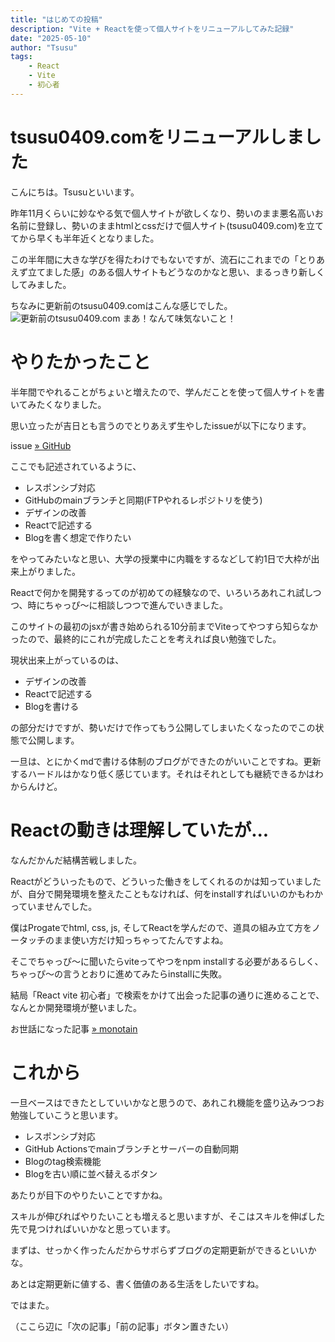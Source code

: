 ```yaml
---
title: "はじめての投稿"
description: "Vite + Reactを使って個人サイトをリニューアルしてみた記録"
date: "2025-05-10"
author: "Tsusu"
tags:
    - React
    - Vite
    - 初心者
---
```


# tsusu0409.comをリニューアルしました
こんにちは。Tsusuといいます。

昨年11月くらいに妙なやる気で個人サイトが欲しくなり、勢いのまま悪名高いお名前に登録し、勢いのままhtmlとcssだけで個人サイト(tsusu0409.com)を立ててから早くも半年近くとなりました。

この半年間に大きな学びを得たわけでもないですが、流石にこれまでの「とりあえず立てました感」のある個人サイトもどうなのかなと思い、まるっきり新しくしてみました。

ちなみに更新前のtsusu0409.comはこんな感じでした。
![更新前のtsusu0409.com](/blogImages/250510_01.png)
まあ！なんて味気ないこと！

# やりたかったこと
半年間でやれることがちょいと増えたので、学んだことを使って個人サイトを書いてみたくなりました。

思い立ったが吉日とも言うのでとりあえず生やしたissueが以下になります。

issue [&raquo; GitHub](https://github.com/tsusu0409/tsusu0409.com/issues/3)

ここでも記述されているように、

- レスポンシブ対応
- GitHubのmainブランチと同期(FTPやれるレポジトリを使う)
- デザインの改善
- Reactで記述する
- Blogを書く想定で作りたい

をやってみたいなと思い、大学の授業中に内職をするなどして約1日で大枠が出来上がりました。

Reactで何かを開発するってのが初めての経験なので、いろいろあれこれ試しつつ、時にちゃっぴ～に相談しつつで進んでいきました。

このサイトの最初のjsxが書き始められる10分前までViteってやつすら知らなかったので、最終的にこれが完成したことを考えれば良い勉強でした。

現状出来上がっているのは、

- デザインの改善
- Reactで記述する
- Blogを書ける

の部分だけですが、勢いだけで作ってもう公開してしまいたくなったのでこの状態で公開します。

一旦は、とにかくmdで書ける体制のブログができたのがいいことですね。更新するハードルはかなり低く感じています。それはそれとしても継続できるかはわからんけど。

# Reactの動きは理解していたが...
なんだかんだ結構苦戦しました。

Reactがどういったもので、どういった働きをしてくれるのかは知っていましたが、自分で開発環境を整えたこともなければ、何をinstallすればいいのかもわかっていませんでした。

僕はProgateでhtml, css, js, そしてReactを学んだので、道具の組み立て方をノータッチのまま使い方だけ知っちゃってたんですよね。

そこでちゃっぴ～に聞いたらviteってやつをnpm installする必要があるらしく、ちゃっぴ～の言うとおりに進めてみたらinstallに失敗。

結局「React vite 初心者」で検索をかけて出会った記事の通りに進めることで、なんとか開発環境が整いました。

お世話になった記事 [&raquo; monotain](https://monotein.com/blog/react-vite-how-to-use#vite-+-react%E3%81%AEbuild%E6%96%B9%E6%B3%95)

# これから
一旦ベースはできたとしていいかなと思うので、あれこれ機能を盛り込みつつお勉強していこうと思います。

- レスポンシブ対応
- GitHub Actionsでmainブランチとサーバーの自動同期
- Blogのtag検索機能
- Blogを古い順に並べ替えるボタン

あたりが目下のやりたいことですかね。

スキルが伸びればやりたいことも増えると思いますが、そこはスキルを伸ばした先で見つければいいかなと思っています。

まずは、せっかく作ったんだからサボらずブログの定期更新ができるといいかな。

あとは定期更新に値する、書く価値のある生活をしたいですね。

ではまた。

（ここら辺に「次の記事」「前の記事」ボタン置きたい）